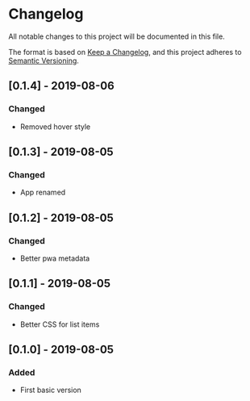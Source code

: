 # Changelog

All notable changes to this project will be documented in this file.

The format is based on [Keep a Changelog](https://keepachangelog.com/en/1.0.0/),
and this project adheres to [Semantic Versioning](https://semver.org/spec/v2.0.0.html).

## [0.1.4] - 2019-08-06

### Changed

- Removed hover style

## [0.1.3] - 2019-08-05

### Changed

-   App renamed

## [0.1.2] - 2019-08-05

### Changed

-   Better pwa metadata

## [0.1.1] - 2019-08-05

### Changed

-   Better CSS for list items

## [0.1.0] - 2019-08-05

### Added

-   First basic version
